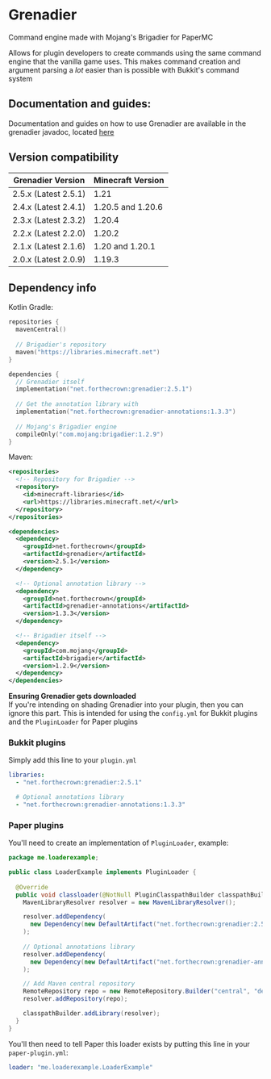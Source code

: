 # Grenadier
Command engine made with Mojang's Brigadier for PaperMC
  
Allows for plugin developers to create commands using the same
command engine that the vanilla game uses. This makes command
creation and argument parsing a *lot* easier than is possible
with Bukkit's command system

## Documentation and guides:
Documentation and guides on how to use Grenadier are available
in the grenadier javadoc, located [here](https://www.javadoc.io/doc/net.forthecrown/grenadier/latest/index.html)

## Version compatibility
| Grenadier Version    | Minecraft Version |
|----------------------|-------------------|
| 2.5.x (Latest 2.5.1) | 1.21              |
| 2.4.x (Latest 2.4.1) | 1.20.5 and 1.20.6 |
| 2.3.x (Latest 2.3.2) | 1.20.4            |
| 2.2.x (Latest 2.2.0) | 1.20.2            |
| 2.1.x (Latest 2.1.6) | 1.20 and 1.20.1   |
| 2.0.x (Latest 2.0.9) | 1.19.3            |

## Dependency info
Kotlin Gradle: 
```kotlin
repositories {
  mavenCentral()
  
  // Brigadier's repository
  maven("https://libraries.minecraft.net")
}

dependencies {
  // Grenadier itself
  implementation("net.forthecrown:grenadier:2.5.1")
  
  // Get the annotation library with
  implementation("net.forthecrown:grenadier-annotations:1.3.3")
  
  // Mojang's Brigadier engine
  compileOnly("com.mojang:brigadier:1.2.9")
}
```
Maven:
```xml
<repositories>
  <!-- Repository for Brigadier -->
  <repository>
    <id>minecraft-libraries</id>
    <url>https://libraries.minecraft.net/</url>
  </repository>
</repositories>

<dependencies>
  <dependency>
    <groupId>net.forthecrown</groupId>
    <artifactId>grenadier</artifactId>
    <version>2.5.1</version>
  </dependency>

  <!-- Optional annotation library -->
  <dependency>
    <groupId>net.forthecrown</groupId>
    <artifactId>grenadier-annotations</artifactId>
    <version>1.3.3</version>
  </dependency>

  <!-- Brigadier itself -->
  <dependency>
    <groupId>com.mojang</groupId>
    <artifactId>brigadier</artifactId>
    <version>1.2.9</version>
  </dependency>
</dependencies>
```
**Ensuring Grenadier gets downloaded**  
If you're intending on shading Grenadier into your plugin, then you can ignore this part. This is intended for using the 
`config.yml` for Bukkit plugins and the `PluginLoader` for Paper plugins
  
### Bukkit plugins
Simply add this line to your `plugin.yml`
```yml
libraries:
  - "net.forthecrown:grenadier:2.5.1"

  # Optional annotations library
  - "net.forthecrown:grenadier-annotations:1.3.3"
```
### Paper plugins
You'll need to create an implementation of `PluginLoader`, example: 
```java
package me.loaderexample;

public class LoaderExample implements PluginLoader {
  
  @Override
  public void classloader(@NotNull PluginClasspathBuilder classpathBuilder) {
    MavenLibraryResolver resolver = new MavenLibraryResolver();

    resolver.addDependency(
      new Dependency(new DefaultArtifact("net.forthecrown:grenadier:2.5.1"), null)
    );
    
    // Optional annotations library
    resolver.addDependency(
      new Dependency(new DefaultArtifact("net.forthecrown:grenadier-annotations:1.3.3"), null)
    );

    // Add Maven central repository
    RemoteRepository repo = new RemoteRepository.Builder("central", "default", "https://repo1.maven.org/maven2/").build();
    resolver.addRepository(repo);

    classpathBuilder.addLibrary(resolver);
  }
}
```
You'll then need to tell Paper this loader exists by putting this line in your 
`paper-plugin.yml`: 
```yml
loader: "me.loaderexample.LoaderExample"
```

